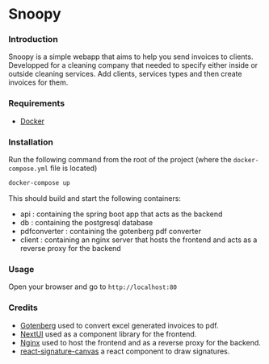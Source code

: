 # Snoopy

### Introduction

Snoopy is a simple webapp that aims to help you send invoices to clients.
Developped for a cleaning company that needed to specify either inside or outside cleaning services.
Add clients, services types and then create invoices for them.

### Requirements

- [Docker](https://www.docker.com/)

### Installation

Run the following command from the root of the project (where the `docker-compose.yml` file is located)

```bash
docker-compose up
```

This should build and start the following containers:

- api : containing the spring boot app that acts as the backend
- db : containing the postgresql database
- pdfconverter : containing the gotenberg pdf converter
- client : containing an nginx server that hosts the frontend and acts as a reverse proxy for the backend

### Usage

Open your browser and go to `http://localhost:80`

### Credits

- [Gotenberg](https://github.com/gotenberg/gotenberg) used to convert excel generated invoices to pdf.
- [NextUI](https://github.com/nextui-org/nextui) used as a component library for the frontend.
- [Nginx](https://github.com/nginx/nginx) used to host the frontend and as a reverse proxy for the backend.
- [react-signature-canvas](https://github.com/agilgur5/react-signature-canvas) a react component to draw signatures.
